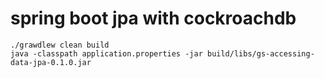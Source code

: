 # spring boot jpa with cockroachdb

```
./grawdlew clean build
java -classpath application.properties -jar build/libs/gs-accessing-data-jpa-0.1.0.jar
```
